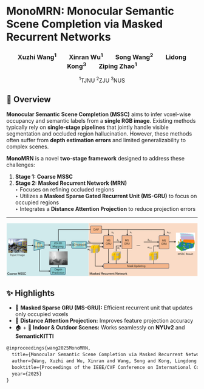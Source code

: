 # MonoMRN: Monocular Semantic Scene Completion via Masked Recurrent Networks

<h3 align="center">
Xuzhi Wang<sup>1</sup>  Xinran Wu<sup>1</sup>  Song Wang<sup>2</sup>  Lidong Kong<sup>3</sup>  Ziping Zhao<sup>1</sup>
</h3>

<p align="center">
<sup>1</sup>TJNU
<sup>2</sup>ZJU
<sup>3</sup>NUS
</p>


## 🧠 Overview

**Monocular Semantic Scene Completion (MSSC)** aims to infer voxel-wise occupancy and semantic labels from a **single RGB image**. Existing methods typically rely on **single-stage pipelines** that jointly handle visible segmentation and occluded region hallucination. However, these methods often suffer from **depth estimation errors** and limited generalizability to complex scenes.

**MonoMRN** is a novel **two-stage framework** designed to address these challenges:

1. **Stage 1: Coarse MSSC**
2. **Stage 2: Masked Recurrent Network (MRN)**  
   ‣ Focuses on refining occluded regions  
   ‣ Utilizes a **Masked Sparse Gated Recurrent Unit (MS-GRU)** to focus on occupied regions  
   ‣ Integrates a **Distance Attention Projection** to reduce projection errors

---
<p align="center">
  <img src="./figs/framework_recurrent.png" alt="MonoMRN Framework" width="900"/>
</p>



## ✨ Highlights

- 🔁 **Masked Sparse GRU (MS-GRU):** Efficient recurrent unit that updates only occupied voxels
- 🎯 **Distance Attention Projection:** Improves feature projection accuracy
- 🏠 + 🚗 **Indoor & Outdoor Scenes:** Works seamlessly on **NYUv2** and **SemanticKITTI**



```markdown
@inproceedings{wang2025MonoMRN,
  title={Monocular Semantic Scene Completion via Masked Recurrent Networks},
  author={Wang, Xuzhi and Wu, Xinran and Wang, Song and Kong, Lingdong and Zhao, Ziping},
  booktitle={Proceedings of the IEEE/CVF Conference on International Conference on Computer Vision (ICCV)},
  year={2025}
}
